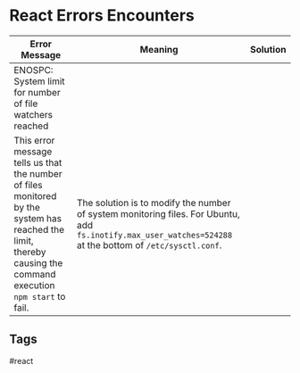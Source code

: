 # React Errors Encounters

|Error Message|Meaning|Solution|
|-------------|-------|--------|
|ENOSPC: System limit for number of file watchers reached|
|This error message tells us that the number of files monitored by the system has reached the limit, thereby causing the command execution `npm start` to fail.|The solution is to modify the number of system monitoring files. For Ubuntu, add `fs.inotify.max_user_watches=524288` at the bottom of `/etc/sysctl.conf`.|


## Tags
#react
